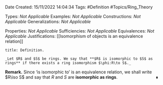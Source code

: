 <div class="topSpace"></div>

Date Created: 15/11/2022 14:04:34
Tags: #Definition #Topics/Ring_Theory

Types: _Not Applicable_
Examples: _Not Applicable_
Constructions: _Not Applicable_
Generalizations: _Not Applicable_

Properties: _Not Applicable_
Sufficiencies: _Not Applicable_
Equivalences: _Not Applicable_
Justifications: [[Isomorphism of objects is an equivalence relation]]

``` ad-Definition
title: Definition.

_Let $R$ and $S$ be rings. We say that **$R$ is isomorphic to $S$ as rings** if there exists a ring isomorphism $\phi:R\to S$._

```

**Remark.** Since $\textrm{`}$is isomorphic to$\textrm{'}$ is an equivalence relation, we shall write $R\iso S$ and say that $R$ and $S$ are **isomorphic as rings**.<span style="float:right;">$\blacklozenge$</span>
